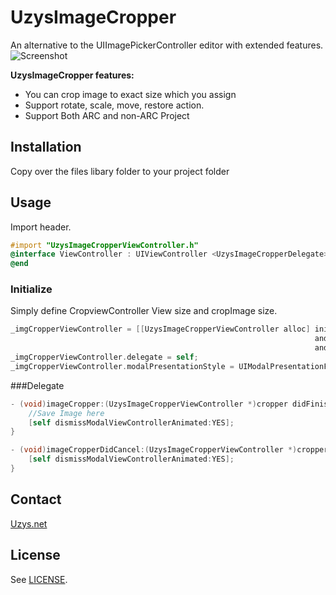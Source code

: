 UzysImageCropper
================

An alternative to the UIImagePickerController editor with extended features.
![Screenshot](https://github.com/uzysjung/UzysImageCropper/raw/master/UzysImageCropper.png)

**UzysImageCropper features:**

* You can crop image to exact size which you assign  
* Support rotate, scale, move, restore action.
* Support Both ARC and non-ARC Project

## Installation
Copy over the files libary folder to your project folder

## Usage

Import header.

``` objective-c
#import "UzysImageCropperViewController.h"
@interface ViewController : UIViewController <UzysImageCropperDelegate>
@end
```

### Initialize
Simply define CropviewController View size and cropImage size.

``` objective-c
_imgCropperViewController = [[UzysImageCropperViewController alloc] initWithImage:[UIImage imageNamed:@"Hyuna.jpg"] 
																	andframeSize:[UIScreen mainScreen].bounds.size 
																	andcropSize:CGSizeMake(1024, 580)];
_imgCropperViewController.delegate = self;
_imgCropperViewController.modalPresentationStyle = UIModalPresentationFullScreen;
```

###Delegate
``` objective-c
- (void)imageCropper:(UzysImageCropperViewController *)cropper didFinishCroppingWithImage:(UIImage *)image {
    //Save Image here
	[self dismissModalViewControllerAnimated:YES];
}

- (void)imageCropperDidCancel:(UzysImageCropperViewController *)cropper {
    [self dismissModalViewControllerAnimated:YES];
}
```

## Contact

[Uzys.net](http://uzys.net)

## License

See [LICENSE](https://github.com/uzysjung/UzysImageCropper/blob/master/MIT-LICENSE.txt).

